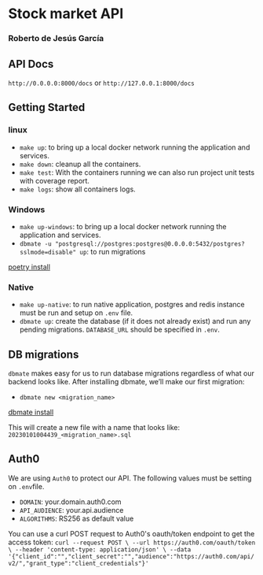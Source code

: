 # Stock market API
### Roberto de Jesús García

## API Docs
`http://0.0.0.0:8000/docs` or
`http://127.0.0.1:8000/docs`

## Getting Started

### linux
* `make up`: to bring up a local docker network running the application and services.
* `make down`: cleanup all the containers.
* `make test`: With the containers running we can also run project unit tests with coverage report.
* `make logs`: show all containers logs.

### Windows
* `make up-windows`: to bring up a local docker network running the application and services.
* `dbmate -u "postgresql://postgres:postgres@0.0.0.0:5432/postgres?sslmode=disable" up`: to run migrations

[poetry install](https://python-poetry.org/docs/)

### Native
* `make up-native`: to run native application, postgres and redis instance must be run and setup on `.env` file.
* `dbmate up`: create the database (if it does not already exist) and run any pending migrations. `DATABASE_URL` should be specified in `.env`.

## DB migrations

`dbmate` makes easy for us to run database migrations regardless of what our backend looks like. After installing dbmate, we’ll make our first migration:
* `dbmate new <migration_name>`

[dbmate install](https://github.com/amacneil/dbmate#installation)

This will create a new file with a name that looks like: `20230101004439_<migration_name>.sql`

## Auth0
We are using `Auth0` to protect our API. The following values must be setting on `.env`file.
* `DOMAIN`: your.domain.auth0.com
* `API_AUDIENCE`: your.api.audience
* `ALGORITHMS`: RS256 as default value

You can use a curl POST request to Auth0's oauth/token endpoint to get the access token:
    ```
    curl --request POST \
      --url https://auth0.com/oauth/token \
      --header 'content-type: application/json' \
      --data '{"client_id":"","client_secret":"","audience":"https://auth0.com/api/v2/","grant_type":"client_credentials"}'
    ```
